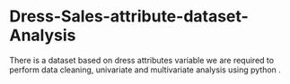# Dress-Sales-attribute-dataset-Analysis
There is a dataset based on dress attributes variable we are required to perform data cleaning, univariate and multivariate analysis using python .
